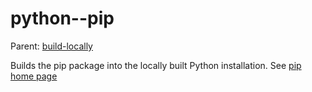 python--pip
===========

Parent: [build-locally](../../README.md)

Builds the pip package into the locally built Python installation. See [pip home page](http://www.pip-installer.org/en/latest/)

